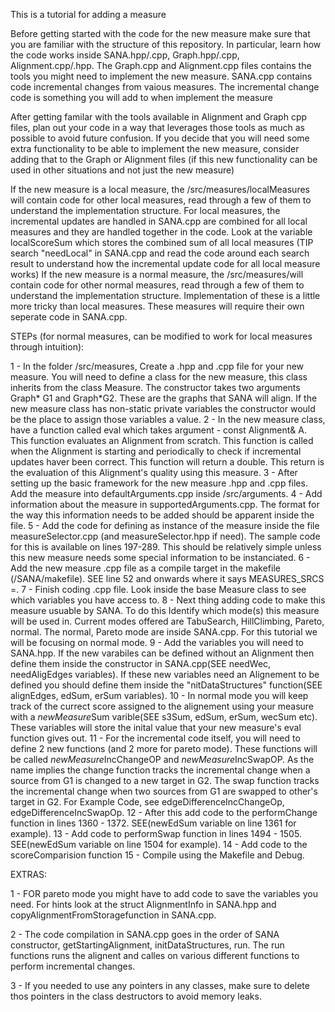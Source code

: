 This is a tutorial for adding a measure

Before getting started with the code for the new measure make sure that you are familiar with the structure of this repository. In particular, learn how the code works inside SANA.hpp/.cpp, Graph.hpp/.cpp, Alignment.cpp/.hpp. The Graph.cpp and Alignment.cpp files contains the tools you might need to implement the new measure. SANA.cpp contains code incremental changes from vaious measures. The incremental change code is something you will add to when implement the measure

After getting familar with the tools available in Alignment and Graph cpp files, plan out your code in a way that leverages those tools as much as possible to avoid future confusion. If you decide that you will need some extra functionality to be able to implement the new measure, consider adding that to the Graph or Alignment files (if this new functionality can be used in other situations and not just the new measure)

If the new measure is a local measure, the /src/measures/localMeasures will contain code for other local measures, read through a few of them to understand the implementation structure. For local measures, the incremental updates are handled in SANA.cpp are combined for all local measures and they are handled together in the code. Look at the variable localScoreSum which stores the combined sum of all local measures (TIP search "needLocal" in SANA.cpp and read the code around each search result to understand how the incremental update code for all local measure works)
If the new measure is a normal measure, the /src/measures/will contain code for other normal measures, read through a few of them to understand the implementation structure. Implementation of these is a little more tricky than local measures. These measures will require their own seperate code in SANA.cpp.

STEPs (for normal measures, can be modified to work for local measures through intuition):

1 - In the folder /src/measures, Create a .hpp and .cpp file for your new measure. You will need to define a class for the new measure, this class inherits from the class Measure. The constructor takes two arguments Graph* G1 and Graph*G2. These are the graphs that SANA will align. If the new measure class has non-static private variables the constructor would be the place to assign those variables a value.
2 - In the new measure class, have a function called eval which takes argument - const Alignment& A. This function evaluates an Alignment from scratch. This function is called when the Alignment is starting and periodically to check if incremental updates haver been correct. This function will return a double. This return is the evaluation of this Alignment's quality using this measure.
3 - After setting up the basic framework for the new measure .hpp and .cpp files. Add the measure into defaultArguments.cpp inside /src/arguments. 
4 - Add information about the measure in supportedArguments.cpp. The format for the way this information needs to be added should be apparent inside the file.
5 - Add the code for defining as instance of the measure inside the file measureSelector.cpp (and measureSelector.hpp if need). The sample code for this is available on lines 197-289. This should be relatively simple unless this new measure needs some special information to be instanciated.
6 - Add the new measure .cpp file as a compile target in the makefile (/SANA/makefile). SEE line 52 and onwards where it says MEASURES_SRCS =.
7 - Finish coding .cpp file. Look inside the base Measure class to see which variables you have access to.
8 - Next thing adding code to make this measure usuable by SANA. To do this Identify which mode(s) this measure will be used in. Current modes offered are TabuSearch, HillClimbing, Pareto, normal. The normal, Pareto mode are inside SANA.cpp. For this tutorial we will be focusing on normal mode.
9 - Add the variables you will need to SANA.hpp. If the new varabiles can be defined without an Alignment then define them inside the constructor in SANA.cpp(SEE needWec, needAligEdges variables). If these new variables need an Alignement to be defined you should define them inside the "nitDataStructures" function(SEE alignEdges, edSum, erSum variables).
10 - In normal mode you will keep track of the currect score assigned to the alignement using your measure with a *newMeasure*Sum varible(SEE s3Sum, edSum, erSum, wecSum etc). These variables will store the inital value that your new measure's eval function gives out.
11 - For the incremental code itself, you will need to define 2 new functions (and 2 more for pareto mode). These functions will be called *newMeasure*IncChangeOP and *newMeasure*IncSwapOP. As the name implies the change function tracks the incremental change when a source from G1 is changed to a new target in G2. The swap function tracks the incremental change when two sources from G1 are swapped to other's target in G2. For Example Code, see edgeDifferenceIncChangeOp, edgeDifferenceIncSwapOp.
12 - After this add code to the performChange function in lines 1360 - 1372. SEE(newEdSum variable on line 1361 for example).
13 - Add code to performSwap function in lines 1494 - 1505. SEE(newEdSum variable on line 1504 for example).
14 - Add code to the scoreComparision function
15 - Compile using the Makefile and Debug.


EXTRAS:

1 - FOR pareto mode you might have to add code to save the variables you need. For hints look at the struct AlignmentInfo in SANA.hpp and copyAlignmentFromStoragefunction in SANA.cpp.

2 - The code compilation in SANA.cpp goes in the order of SANA constructor, getStartingAlignment, initDataStructures, run. The run functions runs the alignent and calles on various different functions to perform incremental changes.

3 - If you needed to use any pointers in any classes, make sure to delete thos pointers in the class destructors to avoid memory leaks.